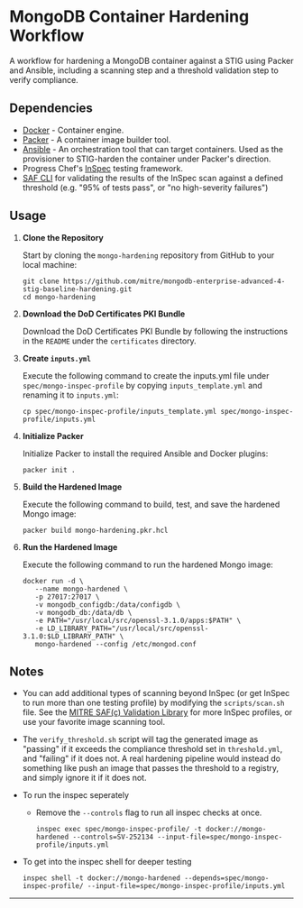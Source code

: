 # MongoDB Container Hardening Workflow

A workflow for hardening a MongoDB container against a STIG using Packer and Ansible, including a scanning step and a threshold validation step to verify compliance.

## Dependencies

- [Docker](https://docs.docker.com/get-docker/) - Container engine.
- [Packer](https://developer.hashicorp.com/packer/install) - A container image builder tool.
- [Ansible](https://docs.ansible.com/ansible/latest/installation_guide/index.html) - An orchestration tool that can target containers. Used as the provisioner to STIG-harden the container under Packer's direction.
- Progress Chef's [InSpec](https://docs.chef.io/inspec/install/) testing framework.
- [SAF CLI](https://saf-cli.mitre.org) for validating the results of the InSpec scan against a defined threshold (e.g. "95% of tests pass", or "no high-severity failures")

## Usage

1. **Clone the Repository**

   Start by cloning the `mongo-hardening` repository from GitHub to your local machine:

   ```
   git clone https://github.com/mitre/mongodb-enterprise-advanced-4-stig-baseline-hardening.git
   cd mongo-hardening
   ```

2. **Download the DoD Certificates PKI Bundle**

   Download the DoD Certificates PKI Bundle by following the instructions in the `README` under the `certificates` directory.

3. **Create `inputs.yml`**

   Execute the following command to create the inputs.yml file under `spec/mongo-inspec-profile` by copying `inputs_template.yml` and renaming it to `inputs.yml`:

   ```
   cp spec/mongo-inspec-profile/inputs_template.yml spec/mongo-inspec-profile/inputs.yml
   ```

4. **Initialize Packer**

   Initialize Packer to install the required Ansible and Docker plugins:

   ```
   packer init .
   ```

5. **Build the Hardened Image**

   Execute the following command to build, test, and save the hardened Mongo image:

   ```
   packer build mongo-hardening.pkr.hcl
   ```

6. **Run the Hardened Image**

   Execute the following command to run the hardened Mongo image:

   ```
   docker run -d \
      --name mongo-hardened \
      -p 27017:27017 \
      -v mongodb_configdb:/data/configdb \
      -v mongodb_db:/data/db \
      -e PATH="/usr/local/src/openssl-3.1.0/apps:$PATH" \
      -e LD_LIBRARY_PATH="/usr/local/src/openssl-3.1.0:$LD_LIBRARY_PATH" \
      mongo-hardened --config /etc/mongod.conf
   ```

## Notes

- You can add additional types of scanning beyond InSpec (or get InSpec to run more than one testing profile) by modifying the `scripts/scan.sh` file. See the [MITRE SAF(c) Validation Library](https://saf.mitre.org/#/validate) for more InSpec profiles, or use your favorite image scanning tool.

- The `verify_threshold.sh` script will tag the generated image as "passing" if it exceeds the compliance threshold set in `threshold.yml`, and "failing" if it does not. A real hardening pipeline would instead do something like push an image that passes the threshold to a registry, and simply ignore it if it does not.

- To run the inspec seperately

  - Remove the `--controls` flag to run all inspec checks at once.

    ```
    inspec exec spec/mongo-inspec-profile/ -t docker://mongo-hardened --controls=SV-252134 --input-file=spec/mongo-inspec-profile/inputs.yml
    ```

- To get into the inspec shell for deeper testing

  ```
  inspec shell -t docker://mongo-hardened --depends=spec/mongo-inspec-profile/ --input-file=spec/mongo-inspec-profile/inputs.yml
  ```

---
